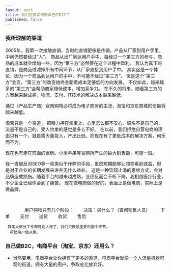```yaml
---
layout: post
title: 我们应该如何做自己的B2C？
published: false
---
```


### 我所理解的渠道

2005年，我第一次接触直销，当时的直销更像是传销。产品从厂家到用户手里，中间仍然要经过“人”。 商品从出厂到达用户手中，每经过一个第三方的参与，商品的成本就会增加一些，因为“第三方”必然要在这个过程中盈利。 我认为真正的直销，是商品过滤掉所有中间环节，从厂家直接到用户手中。 其实这是一个悖论，因为一个商品到达用户的手中，不可能不经过“第三方”。 但是这个“第三方”会变，“第三方”的改变始终会朝着成本足够低的方向发展。 不仅如此，越来越多的“第三方”会帮助商家降低成本，增加竞争力。 在不久的将来，随着第三方的方案越来越成熟，物流、支付、IT技术的解决成本越来越低，

通过（产品生产商）官网购物必将成为电子商务的主流，淘宝和京东商城的份额将越来越低。

淘宝只是一个渠道， 把精力押在淘宝上，心里怎么都不安心，域名不是自己的，流量不是自己的。受人约束的感觉是多么不好。 在以前，我们拒绝自营电商的理由只有一个，就是需大量投入，产出比低。而现在有了更低成本的解决方案，何乐而不为。

现在也有走在前面的案例。小米苹果等官网所产生的巨大销售额，可窥一斑。

我一直很反对SEO等一些类似于作弊的手段，虽然短期能够让领导看到效益，但是对于企业的长期发展来讲并无什么益处。 这是一种饮鸩止渴的思维方式，会对品牌造成损伤。随着平台的越来越成熟，业绩反而会不断下降。我相信医疗行业，不少企业已经体会到了痛苦。 现在做电商做的好的，表面上是做电商，实际上是做品牌。

       　　

　　 　　用户购物只有几个阶段： 　　决策：买什么？（咨询销售人员） 　　下单 　　支付 　　送货 　　收货 　　售后

     其实大部分工作都是别人做了，我们只做最重要的那个环节。
      帮助用户做决策。　

### 自己做B2C，电商平台（淘宝、京东）还用么？

-   当然要用，电商平台让你拥有了更多的渠道，电商平台就像一个人流量机器可观的街道，拥有大量的用户，争取总比放弃好。

    　　 　　 　

    　　

    　　


